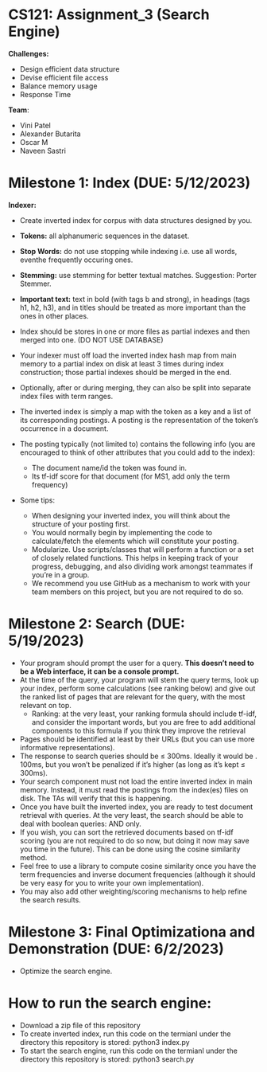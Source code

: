 # CS121: Assignment_3 (Search Engine)

**Challenges:**
- Design efficient data structure
- Devise efficient file access
- Balance memory usage
- Response Time

**Team**:
- Vini Patel
- Alexander Butarita
- Oscar M
- Naveen Sastri
# **Milestone 1: Index (DUE: 5/12/2023)**

**Indexer:** 

- Create inverted index for corpus with data structures designed by you.  
- **Tokens:** all alphanumeric sequences in the dataset.  
- **Stop Words:** do not use stopping while indexing i.e. use all words, eventhe frequently occuring ones.  
- **Stemming:** use stemming for better textual matches. Suggestion: Porter Stemmer.  
- **Important text:** text in bold (with tags b and strong), in headings (tags h1, h2, h3), and in titles should be treated as more important than the ones in other places.

- Index should be stores in one or more files as partial indexes and then merged into one. (DO NOT USE DATABASE)
- Your indexer must off load the inverted index hash map from main memory to a partial index on disk at least 3 times during index construction; those partial indexes should be merged in the end.
- Optionally, after or during merging, they can also be split into separate index files with term ranges.
- The inverted index is simply a map with the token
as a key and a list of its corresponding postings. A posting is the representation
of the token’s occurrence in a document.
- The posting typically (not limited to)
contains the following info (you are encouraged to think of other attributes that
you could add to the index):
	- The document name/id the token was found in.
	- Its tf-idf score for that document (for MS1, add only the term frequency)
- Some tips:
	- When designing your inverted index, you will think about the structure
of your posting first.
	- You would normally begin by implementing the code to calculate/fetch
the elements which will constitute your posting.
	- Modularize. Use scripts/classes that will perform a function or a set of
closely related functions. This helps in keeping track of your progress,
debugging, and also dividing work amongst teammates if you’re in a group.
	- We recommend you use GitHub as a mechanism to work with your team
members on this project, but you are not required to do so.

# **Milestone 2: Search  (DUE: 5/19/2023)**      
- Your program should prompt the user for a query. **This doesn’t need to be a Web interface, it can be a console prompt.**     
- At the time of the query, your program will stem the query terms, look up your index, perform some calculations (see ranking below) and give out the ranked list of pages that are relevant for the query, with the most relevant on top.      
	- Ranking: at the very least, your ranking formula should include tf-idf,
and consider the important words, but you are free to add additional
components to this formula if you think they improve the retrieval
- Pages should be identified at least by their URLs (but you can use more informative representations).     
- The response to search queries should be ≤ 300ms. Ideally it would be . 100ms, but you won’t be penalized if it’s higher (as long as it’s kept ≤ 300ms).      
- Your search component must not load the entire inverted index in main memory. Instead, it must read the postings from the index(es) files on disk. The TAs will verify that this is happening. 
- Once you have built the inverted index, you are ready to test document retrieval
with queries. At the very least, the search should be able to deal with boolean
queries: AND only.
- If you wish, you can sort the retrieved documents based on tf-idf scoring
(you are not required to do so now, but doing it now may save you time in
the future). This can be done using the cosine similarity method. 
- Feel free to
use a library to compute cosine similarity once you have the term frequencies
and inverse document frequencies (although it should be very easy for you to
write your own implementation).
- You may also add other weighting/scoring
mechanisms to help refine the search results.

# **Milestone 3: Final Optimizationa and Demonstration  (DUE: 6/2/2023)** 
- Optimize the search engine.





# **How to run the search engine:**
- Download a zip file of this repository 
- To create inverted index, run this code on the termianl under the directory this repository is stored: python3 index.py
- To start the search engine, run this code on the termianl under the directory this repository is stored: python3 search.py

